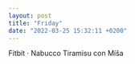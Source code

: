 ```yaml
---
layout: post
title: "Friday"
date: "2022-03-25 15:32:11 +0200"
---
```


Fitbit · Nabucco Tiramisu con Míša
